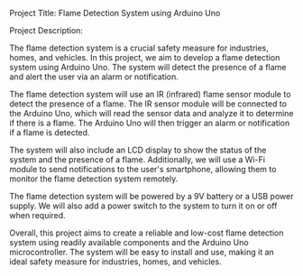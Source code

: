 Project Title: Flame Detection System using Arduino Uno

Project Description:

The flame detection system is a crucial safety measure for industries, homes, and vehicles. In this project, we aim to develop a flame detection system using Arduino Uno. The system will detect the presence of a flame and alert the user via an alarm or notification.

The flame detection system will use an IR (infrared) flame sensor module to detect the presence of a flame. The IR sensor module will be connected to the Arduino Uno, which will read the sensor data and analyze it to determine if there is a flame. The Arduino Uno will then trigger an alarm or notification if a flame is detected.

The system will also include an LCD display to show the status of the system and the presence of a flame. Additionally, we will use a Wi-Fi module to send notifications to the user's smartphone, allowing them to monitor the flame detection system remotely.

The flame detection system will be powered by a 9V battery or a USB power supply. We will also add a power switch to the system to turn it on or off when required.

Overall, this project aims to create a reliable and low-cost flame detection system using readily available components and the Arduino Uno microcontroller. The system will be easy to install and use, making it an ideal safety measure for industries, homes, and vehicles.
